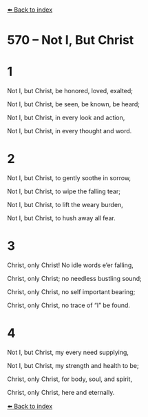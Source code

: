 [⬅️ Back to index](../README.md)

# 570 – Not I, But Christ





# 1

Not I, but Christ, be honored, loved, exalted;

Not I, but Christ, be seen, be known, be heard;

Not I, but Christ, in every look and action,

Not I, but Christ, in every thought and word.



# 2

Not I, but Christ, to gently soothe in sorrow,

Not I, but Christ, to wipe the falling tear;

Not I, but Christ, to lift the weary burden,

Not I, but Christ, to hush away all fear.



# 3

Christ, only Christ! No idle words e’er falling,

Christ, only Christ; no needless bustling sound;

Christ, only Christ, no self important bearing;

Christ, only Christ, no trace of “I” be found.



# 4

Not I, but Christ, my every need supplying,

Not I, but Christ, my strength and health to be;

Christ, only Christ, for body, soul, and spirit,

Christ, only Christ, here and eternally.

[⬅️ Back to index](../README.md)
